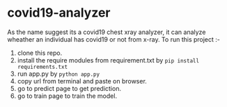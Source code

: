 # covid19-analyzer
As the name suggest its a covid19 chest xray analyzer, it can analyze wheather an individual has covid19 or not from x-ray.
To run this project :-
1. clone this repo.
2. install the require modules from requirement.txt by ```pip install requirements.txt```
3. run app.py by ```python app.py```
4. copy url from terminal and paste on browser.
5. go to predict page to get prediction.
6. go to train page to train the model.
